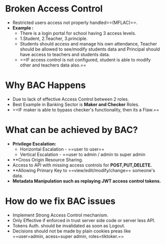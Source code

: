 # Broken Access Control
- Restricted users access not properly handled==(MFLAC)==.
- **Example :**
	- There is a login portal for school having 3 access levels.
	- 1.Student, 2.Teacher, 3.principle.
	- Students should access and manage his own attendance, Teacher should be allowed to see/modify students data and Principal should have access to teachers and students data.
	- ==IF access control is not configured, student is able to modify other and teachers data also.==
# Why BAC Happens
- Due to lack of effective Access Control between 2 roles.
- Best Example in Banking Sector is **Maker and Checker** Roles.
- ==IF maker is able to bypass checker's functionality, then its a Flaw.==
# What can be achieved by BAC?
- **Privilege Escalation:**
	- Horizontal Escalation - ==user to user==
	- Vertical Escalation - ==user to admin / admin to super admin
- **Cross Origin Resource Sharing.
- Access to API with missing access controls for **POST,PUT,DELETE.**
- **Allowing Primary Key to ==view/edit/modify/change== someone's data.
- **Metadata Manipulation such as replaying JWT access control tokens.**
# How do we fix BAC issues
- Implement Strong Access Control mechanism.
- Only Effective if enforced in trust server side code or server less API.
- Tokens Auth. should be invalidated as soon as Logout.
- Decisions should not be made by plain cookies preas like ==user=admin, acess=super admin, roles=tiktoker.==
